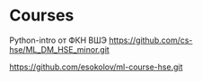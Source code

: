 # Courses

Python-intro от ФКН ВШЭ
  https://github.com/cs-hse/ML_DM_HSE_minor.git
  
https://github.com/esokolov/ml-course-hse.git
 
